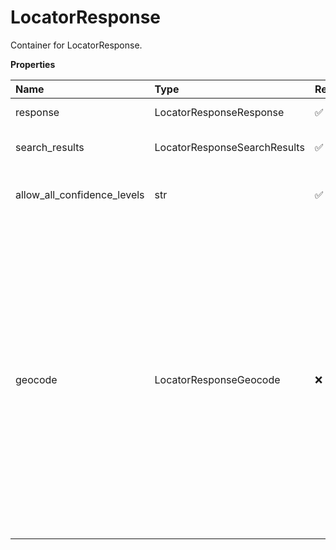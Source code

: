 # LocatorResponse

Container for LocatorResponse.

**Properties**

| Name                        | Type                         | Required | Description                                                                                                                                                                                                                                                        |
| :-------------------------- | :--------------------------- | :------- | :----------------------------------------------------------------------------------------------------------------------------------------------------------------------------------------------------------------------------------------------------------------- |
| response                    | LocatorResponseResponse      | ✅       | Container for Response.                                                                                                                                                                                                                                            |
| search_results              | LocatorResponseSearchResults | ✅       | Container for search results.                                                                                                                                                                                                                                      |
| allow_all_confidence_levels | str                          | ✅       | Confidence level. Valid values: True or False                                                                                                                                                                                                                      |
| geocode                     | LocatorResponseGeocode       | ❌       | Geocode is the latitude and longitude of the origin address. The Geocode is provided in the first successful response. Required to be returned when the origin address or phone number is submitted in the request.Will not be returned when the requestoption =64 |

<!-- This file was generated by liblab | https://liblab.com/ -->
